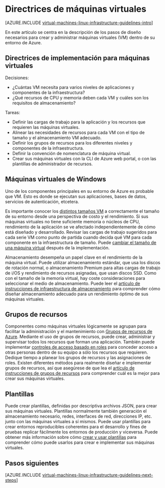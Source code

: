 <properties
    pageTitle="Directrices de máquinas virtuales de Linux | Microsoft Azure"
    description="Obtenga más información sobre las directrices de diseño e implementación claves para implementar máquinas virtuales Linux en Azure"
    documentationCenter=""
    services="virtual-machines-linux"
    authors="iainfoulds"
    manager="timlt"
    editor=""
    tags="azure-resource-manager"/>

<tags
    ms.service="virtual-machines-linux"
    ms.workload="infrastructure-services"
    ms.tgt_pltfrm="vm-linux"
    ms.devlang="na"
    ms.topic="article"
    ms.date="09/08/2016"
    ms.author="iainfou"/>

# <a name="virtual-machines-guidelines"></a>Directrices de máquinas virtuales

[AZURE.INCLUDE [virtual-machines-linux-infrastructure-guidelines-intro](../../includes/virtual-machines-linux-infrastructure-guidelines-intro.md)] 

En este artículo se centra en la descripción de los pasos de diseño necesarios para crear y administrar máquinas virtuales (VM) dentro de su entorno de Azure.

## <a name="implementation-guidelines-for-vms"></a>Directrices de implementación para máquinas virtuales
Decisiones:

- ¿Cuántas VM necesita para varios niveles de aplicaciones y componentes de la infraestructura?
- ¿Qué recursos de CPU y memoria deben cada VM y cuáles son los requisitos de almacenamiento?

Tareas:

- Definir las cargas de trabajo para la aplicación y los recursos que requieren las máquinas virtuales.
- Alinear las necesidades de recursos para cada VM con el tipo de tamaño y el almacenamiento VM adecuado.
- Definir los grupos de recursos para los diferentes niveles y componentes de la infraestructura.
- Definir la convención de nomenclatura de máquina virtual.
- Crear sus máquinas virtuales con la CLI de Azure web portal, o con las plantillas de administrador de recursos.

## <a name="virtual-machines"></a>Máquinas virtuales de Windows

Uno de los componentes principales en su entorno de Azure es probable que VM. Esto es donde se ejecutan sus aplicaciones, bases de datos, servicios de autenticación, etcetera.

Es importante conocer los [distintos tamaños VM](virtual-machines-linux-sizes.md) a correctamente el tamaño de su entorno desde una perspectiva de costo y el rendimiento. Si sus máquinas virtuales no tiene suficiente memoria o núcleos de CPU, rendimiento de la aplicación se ve afectado independientemente de cómo está diseñado y desarrollado. Revisar las cargas de trabajo sugeridos para cada serie VM como punto de partida cuando decida qué VM para cada componente en la infraestructura de tamaño. Puede [cambiar el tamaño de una máquina virtual](virtual-machines-linux-change-vm-size.md) después de la implementación.

Almacenamiento desempeña un papel clave en el rendimiento de la máquina virtual. Puede utilizar almacenamiento estándar, que usa los discos de rotación normal, o almacenamiento Premium para altas cargas de trabajo de i/OS y rendimiento de recursos asignadas, que usan discos SSD. Como con el tamaño de la memoria virtual, hay coste consideraciones para seleccionar el medio de almacenamiento. Puede leer el [artículo de instrucciones de infraestructura de almacenamiento](virtual-machines-linux-infrastructure-storage-solutions-guidelines.md) para comprender cómo diseñar almacenamiento adecuado para un rendimiento óptimo de sus máquinas virtuales.


## <a name="resource-groups"></a>Grupos de recursos
Componentes como máquinas virtuales lógicamente se agrupan para facilitar la administración y el mantenimiento con [Grupos de recursos de Azure](../azure-resource-manager/resource-group-overview.md). Mediante el uso de grupos de recursos, puede crear, administrar y supervisar todos los recursos que forman una aplicación. También puede implementar [controles de acceso basado en roles](../active-directory/role-based-access-control-what-is.md) para conceder acceso a otras personas dentro de su equipo a sólo los recursos que requieren. Dedique tiempo a planear los grupos de recursos y las asignaciones de roles. Existen diferentes métodos para realmente diseñar e implementar grupos de recursos, así que asegúrese de que lea el [artículo de instrucciones de grupos de recursos](virtual-machines-linux-infrastructure-resource-groups-guidelines.md) para comprender cuál es la mejor para crear sus máquinas virtuales.


## <a name="templates"></a>Plantillas 
Puede crear plantillas, definidas por descriptiva archivos JSON, para crear sus máquinas virtuales. Plantillas normalmente también generación el almacenamiento necesario, redes, interfaces de red, direcciones IP, etc. junto con las máquinas virtuales a sí mismos. Puede usar plantillas para crear entornos reproducibles coherentes para el desarrollo y fines de pruebas replicar fácilmente los entornos de producción y viceversa. Puede obtener más información sobre cómo [crear y usar plantillas](../azure-resource-manager/resource-group-overview.md#template-deployment) para comprender cómo puede usarlos para crear e implementar sus máquinas virtuales.


## <a name="next-steps"></a>Pasos siguientes
[AZURE.INCLUDE [virtual-machines-linux-infrastructure-guidelines-next-steps](../../includes/virtual-machines-linux-infrastructure-guidelines-next-steps.md)] 